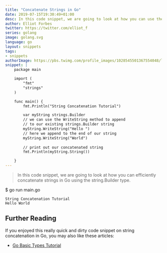 ```yaml
---
title: "Concatenate Strings in Go"
date: 2019-07-15T19:30:49+01:00
desc: In this code snippet, we are going to look at how you can use the strings.Builder type to efficiently concatenate strings in Go.
author: Elliot Forbes
twitter: https://twitter.com/elliot_f
series: golang
image: golang.svg
language: go
layout: snippets
tags:
- snippets
authorImage: https://pbs.twimg.com/profile_images/1028545501367554048/lzr43cQv_400x400.jpg
snippet: |
    package main

    import (
        "fmt"
        "strings"
    )

    func main() {
        fmt.Println("String Concatenation Tutorial")

        var myString strings.Builder
        // we can use the WriteString method to append
        // to our existing strings.Builder string
        myString.WriteString("Hello ")
        // here we append to the end of our string
        myString.WriteString("World")
        
        // print out our concatenated string
        fmt.Println(myString.String())

    }
---
```


> In this code snippet, we are going to look at how you can efficiently concatenate strings in Go using the string.Builder type.


<div class="filename"> $ go run main.go </div>

```output
String Concatenation Tutorial
Hello World
```

## Further Reading

If you enjoyed this really quick and dirty code snippet on string concatenation in Go, you may also like these articles:

* [Go Basic Types Tutorial](/golang/go-basic-types-tutorial/)
